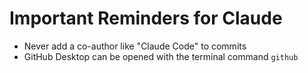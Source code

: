 # Important Reminders for Claude

- Never add a co-author like "Claude Code" to commits
- GitHub Desktop can be opened with the terminal command `github`
